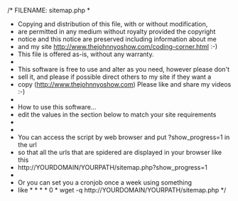/* FILENAME: sitemap.php
 *
 * Copying and distribution of this file, with or without modification,
 * are permitted in any medium without royalty provided the copyright
 * notice and this notice are preserved including information about me
 * and my site http://www.thejohnnyoshow.com/coding-corner.html :-)
 * This file is offered as-is, without any warranty.
 *
 * This software is free to use and alter as you need, however please don't
 * sell it, and please if possible direct others to my site if they want a
 * copy (http://www.thejohnnyoshow.com) Please like and share my videos :-)
 *
 * How to use this software...
 * edit the values in the section below to match your site requirements
 *
 *
 * You can access the script by web browser and put ?show_progress=1 in the url
 * so that all the urls that are spidered are displayed in your browser like this
 * http://YOURDOMAIN/YOURPATH/sitemap.php?show_progress=1
 *
 * Or you can set you a cronjob once a week using something  
 * like * * * * 0 * wget -q http://YOURDOMAIN/YOURPATH/sitemap.php
 */